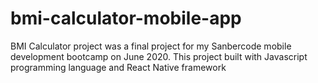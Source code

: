 # bmi-calculator-mobile-app
BMI Calculator project was a final project for my Sanbercode mobile development bootcamp on June 2020. This project built with Javascript programming language and React Native framework
